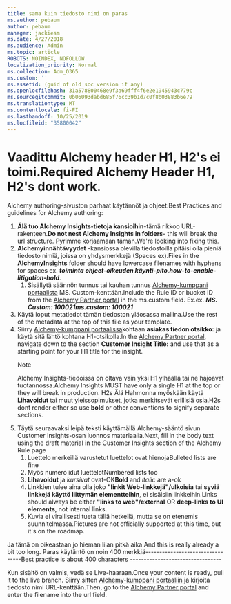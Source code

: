 ```yaml
---
title: sama kuin tiedosto nimi on paras
ms.author: pebaum
author: pebaum
manager: jackiesm
ms.date: 4/27/2018
ms.audience: Admin
ms.topic: article
ROBOTS: NOINDEX, NOFOLLOW
localization_priority: Normal
ms.collection: Adm_O365
ms.custom: ''
ms.assetid: (guid of old soc version if any)
ms.openlocfilehash: 31a578800468e9f3a69fff4f6e2e1945943c779c
ms.sourcegitcommit: 0b06093dabd685f76cc39b1d7c0f8b03883b6e79
ms.translationtype: MT
ms.contentlocale: fi-FI
ms.lasthandoff: 10/25/2019
ms.locfileid: "35800042"
---
```

# <a name="required-alchemy-header-h1-h2s-dont-work"></a><span data-ttu-id="cf0fb-102">Vaadittu Alchemy header H1, H2's ei toimi.</span><span class="sxs-lookup"><span data-stu-id="cf0fb-102">Required Alchemy Header H1, H2's dont work.</span></span>
<span data-ttu-id="cf0fb-103">Alchemy authoring-sivuston parhaat käytännöt ja ohjeet:</span><span class="sxs-lookup"><span data-stu-id="cf0fb-103">Best Practices and guidelines for Alchemy authoring:</span></span>

1. <span data-ttu-id="cf0fb-104">**Älä tuo Alchemy Insights-tietoja kansioihin**-tämä rikkoo URL-rakenteen.</span><span class="sxs-lookup"><span data-stu-id="cf0fb-104">**Do not nest Alchemy Insights in folders**- this will break the url structure.</span></span> <span data-ttu-id="cf0fb-105">Pyrimme korjaamaan tämän.</span><span class="sxs-lookup"><span data-stu-id="cf0fb-105">We're looking into fixing this.</span></span>
1. <span data-ttu-id="cf0fb-106">**Alchemyinnähtävyydet** -kansiossa olevilla tiedostoilla pitäisi olla pieniä tiedosto nimiä, joissa on yhdysmerkkejä (Spaces ex).</span><span class="sxs-lookup"><span data-stu-id="cf0fb-106">Files in the **AlchemyInsights** folder should have lowercase filenames with hyphens for spaces ex.</span></span> <span data-ttu-id="cf0fb-107">***toiminta ohjeet-oikeuden käynti-pito***.</span><span class="sxs-lookup"><span data-stu-id="cf0fb-107">***how-to-enable-litigation-hold***.</span></span>
    1. <span data-ttu-id="cf0fb-108">Sisällytä säännön tunnus tai kauhan tunnus [Alchemy-kumppani portaalista](https://alchemyportal.azurewebsites.net) MS. Custom-kenttään.</span><span class="sxs-lookup"><span data-stu-id="cf0fb-108">Include the Rule ID or bucket ID from the [Alchemy Partner portal](https://alchemyportal.azurewebsites.net) in the ms.custom field.</span></span> <span data-ttu-id="cf0fb-109">Ex.</span><span class="sxs-lookup"><span data-stu-id="cf0fb-109">ex.</span></span> <span data-ttu-id="cf0fb-110">***MS. Custom: 100021***</span><span class="sxs-lookup"><span data-stu-id="cf0fb-110">***ms.custom: 100021***</span></span>
1. <span data-ttu-id="cf0fb-111">Käytä loput metatiedot tämän tiedoston yläosassa mallina.</span><span class="sxs-lookup"><span data-stu-id="cf0fb-111">Use the rest of the metadata at the top of this file as your template.</span></span>
1. <span data-ttu-id="cf0fb-112">Siirry [Alchemy-kumppani portaalissa](https://alchemyportal.azurewebsites.net)kohtaan **asiakas tiedon otsikko:** ja käytä sitä lähtö kohtana H1-otsikolla.</span><span class="sxs-lookup"><span data-stu-id="cf0fb-112">In the [Alchemy Partner portal](https://alchemyportal.azurewebsites.net), navigate down to the section **Customer Insight Title:** and use that as a starting point for your H1 title for the insight.</span></span> 
    > [!NOTE]
    > <span data-ttu-id="cf0fb-113">Alchemy Insights-tiedoissa on oltava vain yksi H1 ylhäällä tai ne hajoavat tuotannossa.</span><span class="sxs-lookup"><span data-stu-id="cf0fb-113">Alchemy Insights MUST have only a single H1 at the top or they will break in production.</span></span> <span data-ttu-id="cf0fb-114">H2s Älä Hahmonna myöskään käytä **Lihavoidut** tai muut yleissopimukset, jotka merkitsevät erillisiä osia.</span><span class="sxs-lookup"><span data-stu-id="cf0fb-114">H2s dont render either so use **bold** or other conventions to signify separate sections.</span></span>
1. <span data-ttu-id="cf0fb-115">Täytä seuraavaksi leipä teksti käyttämällä Alchemy-sääntö sivun Customer Insights-osan luonnos materiaalia.</span><span class="sxs-lookup"><span data-stu-id="cf0fb-115">Next, fill in the body text using the draft material in the Customer Insights section of the Alchemy Rule page</span></span>
    1. <span data-ttu-id="cf0fb-116">Luettelo merkeillä varustetut luettelot ovat hienoja</span><span class="sxs-lookup"><span data-stu-id="cf0fb-116">Bulleted lists are fine</span></span>
    1. <span data-ttu-id="cf0fb-117">Myös numero idut luettelot</span><span class="sxs-lookup"><span data-stu-id="cf0fb-117">Numbered lists too</span></span>
    1. <span data-ttu-id="cf0fb-118">**Lihavoidut** ja *kursivat* ovat-OK</span><span class="sxs-lookup"><span data-stu-id="cf0fb-118">**Bold** and *italic* are a-ok</span></span>
    1. <span data-ttu-id="cf0fb-119">Linkkien tulee aina olla joko **"linkit Web-linkkejä"/ulkoisia** tai **syviä linkkejä käyttö liittymän elementteihin**, ei sisäisiin linkkeihin.</span><span class="sxs-lookup"><span data-stu-id="cf0fb-119">Links should always be either **"links to web"/external** OR **deep-links to UI elements**, not internal links.</span></span>
    1. <span data-ttu-id="cf0fb-120">Kuvia ei virallisesti tueta tällä hetkellä, mutta se on etenemis suunnitelmassa.</span><span class="sxs-lookup"><span data-stu-id="cf0fb-120">Pictures are not officially supported at this time, but it's on the roadmap.</span></span>

<span data-ttu-id="cf0fb-121">Ja tämä on oikeastaan jo hieman liian pitkä aika.</span><span class="sxs-lookup"><span data-stu-id="cf0fb-121">And this is really already a bit too long.</span></span> <span data-ttu-id="cf0fb-122">Paras käytäntö on noin 400 merkkiä---------------------------------</span><span class="sxs-lookup"><span data-stu-id="cf0fb-122">Best practice is about 400 characters ---------------------------------</span></span>

<span data-ttu-id="cf0fb-123">Kun sisältö on valmis, vedä se Live-haaraan.</span><span class="sxs-lookup"><span data-stu-id="cf0fb-123">Once your content is ready, pull it to the live branch.</span></span> <span data-ttu-id="cf0fb-124">Siirry sitten [Alchemy-kumppani portaaliin](https://alchemyportal.azurewebsites.net) ja kirjoita tiedosto nimi URL-kenttään.</span><span class="sxs-lookup"><span data-stu-id="cf0fb-124">Then, go to the [Alchemy Partner portal](https://alchemyportal.azurewebsites.net) and enter the filename into the url field.</span></span> 